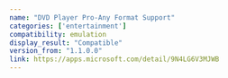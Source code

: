 ```yaml
---
name: "DVD Player Pro-Any Format Support"
categories: ['entertainment']
compatibility: emulation
display_result: "Compatible"
version_from: "1.1.0.0"
link: https://apps.microsoft.com/detail/9N4LG6V3MJWB
---
```

